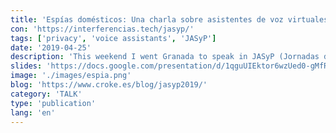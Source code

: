 ```yaml
---
title: 'Espías domésticos: Una charla sobre asistentes de voz virtuales'
con: 'https://interferencias.tech/jasyp/'
tags: ['privacy', 'voice assistants', 'JASyP']
date: '2019-04-25'
description: 'This weekend I went Granada to speak in JASyP (Jornadas de Anonimato, Seguridad y Privacidad) about Virtual Voice Assistants. If you are near Granada or yo are curious about security and privacy, I recommend you to contact with the organization behind this event, @inter_ferencias.'
slides: 'https://docs.google.com/presentation/d/1qguUIEktor6wzUed0-gMfRtfOTAUK1QzwtI2StDeZQU/edit?usp=sharing'
image: './images/espia.png'
blog: 'https://www.croke.es/blog/jasyp2019/'
category: 'TALK'
type: 'publication'
lang: 'en'
---
```

